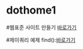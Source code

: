 # dothome1

#웹표준 사이트 만들기
<a href="https://seoyein0322.github.io/dothome1/webstandard/index.html"> 바로가기 </a>

#제이쿼리 예제
find():<a href=https://seoyein0322.github.io/dothome1/jquery/jquery04_find2.html>바로가기</a>
